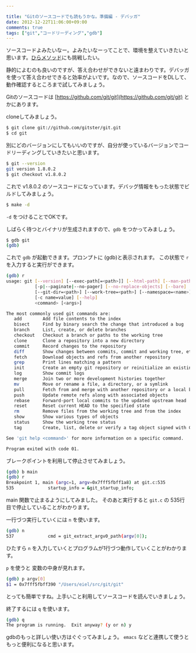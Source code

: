 ```yaml
---

title: "Gitのソースコードでも読もうかな。準備編 - デバッガ"
date: 2012-12-22T11:06:00+09:00
comments: true
tags: ["git","コードリーディング","gdb"]
---
```


ソースコードよみたいなー。よみたいなーってことで、環境を整えていきたいと思います。[ひらメソッド](http://hira-consulting.com/wiki/index.php?2005_6_23%A5%AB%A1%BC%A5%CD%A5%EB%BA%C2%C3%CC%B2%F1%AD%A1)にも挑戦したい。

静的によむのも良いのですが、答え合わせができないと遠まわりです。デバッガを使って答え合わせできると効率がよいです。なので、ソースコードをDLして、動作確認するところまで試してみましょう。

Gitのソースコードは [https://github.com/git/git](https://github.com/git/git) とかにあります。

cloneしてみましょう。

```bash
$ git clone git://github.com/gitster/git.git
$ cd git
```

別にどのバージョンにしてもいいのですが、自分が使っているバージョンでコードリーディングしていきたいと思います。

```bash
$ git --version
git version 1.8.0.2
$ git checkout v1.8.0.2
```

これで v1.8.0.2 のソースコードになっています。デバッグ情報をもった状態でビルドしてみましょう。

```bash
$ make -d
```

`-d` をつけることでOKです。

しばらく待つとバイナリが生成されますので、`gdb` をつかってみましょう。

```bash
$ gdb git
(gdb)
```

これで `gdb` が起動できます。プロンプトに (gdb)と表示されます。
この状態で `r` を入力すると実行ができます。

```bash
(gdb) r
usage: git [--version] [--exec-path[=<path>]] [--html-path] [--man-path] [--info-path]
           [-p|--paginate|--no-pager] [--no-replace-objects] [--bare]
           [--git-dir=<path>] [--work-tree=<path>] [--namespace=<name>]
           [-c name=value] [--help]
           <command> [<args>]

The most commonly used git commands are:
   add        Add file contents to the index
   bisect     Find by binary search the change that introduced a bug
   branch     List, create, or delete branches
   checkout   Checkout a branch or paths to the working tree
   clone      Clone a repository into a new directory
   commit     Record changes to the repository
   diff       Show changes between commits, commit and working tree, etc
   fetch      Download objects and refs from another repository
   grep       Print lines matching a pattern
   init       Create an empty git repository or reinitialize an existing one
   log        Show commit logs
   merge      Join two or more development histories together
   mv         Move or rename a file, a directory, or a symlink
   pull       Fetch from and merge with another repository or a local branch
   push       Update remote refs along with associated objects
   rebase     Forward-port local commits to the updated upstream head
   reset      Reset current HEAD to the specified state
   rm         Remove files from the working tree and from the index
   show       Show various types of objects
   status     Show the working tree status
   tag        Create, list, delete or verify a tag object signed with GPG

See 'git help <command>' for more information on a specific command.

Program exited with code 01.
```

ブレークポイントを利用して停止させてみましょう。

```bash
(gdb) b main
(gdb) r
Breakpoint 1, main (argc=1, argv=0x7fff5fbff1a8) at git.c:535
535             startup_info = &git_startup_info;
```

main 関数で止まるようにしてみました。
そのあと実行すると `git.c` の 535行目で停止していることがわかります。

一行づつ実行していくには `n` を使います。

```bash
(gdb) n
537             cmd = git_extract_argv0_path(argv[0]);
```

ひたすら `n` を入力していくとプログラムが1行づつ動作していくことがわかります。

`p` を使うと 変数の中身が見れます。

```bash
(gdb) p argv[0]
$1 = 0x7fff5fbff390 "/Users/eiel/src/git/git"
```

とっても簡単ですね。上手いこと利用してソースコードを読んでいきましょう。

終了するには `q` を使います。

```bash
(gdb) q
The program is running.  Exit anyway? (y or n) y
```

gdbのもっと詳しい使い方はぐぐってみましょう。
`emacs` などと連携して使うともっと便利になると思います。
